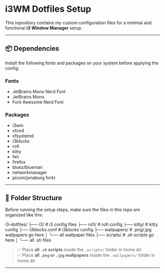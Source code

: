 # i3WM Dotfiles Setup

This repository contains my custom configuration files for a minimal and functional **i3 Window Manager** setup.

---

## 📦 Dependencies

Install the following fonts and packages on your system before applying the config:

### Fonts
- JetBrains Mono Nerd Font  
- JetBrains Mono  
- Font Awesome Nerd Font  

### Packages
- i3wm  
- xfce4  
- xfsystemd  
- i3blocks  
- rofi  
- kitty  
- feh
- firefox
- bluez/blueman
- networkmanager
- picom(jonaburg fork)
---

## 📁 Folder Structure

Before running the setup steps, make sure the files in this repo are organized like this:

i3-dotfiles/
├── i3/ # i3 config files
├── rofi/ # rofi config
├── kitty/ # kitty config
├── i3blocks.conf # i3blocks config
├── wallpapers/ # .png/.jpg wallpapers go here
│ └── all wallpaper files
├── scripts/ # .sh scripts go here
│ └── all .sh files


> ✅ Place **all `.sh` scripts** inside the `.scripts/` folder in home dir.  
> ✅ Place **all `.png` or `.jpg` wallpapers** inside the `.wallpapers/` folder in home dir.

---

